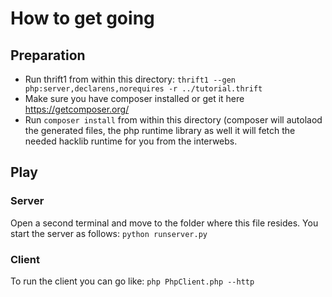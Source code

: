 # How to get going

## Preparation

- Run thrift1 from within this directory: 
``
thrift1 --gen php:server,declarens,norequires -r ../tutorial.thrift
``
- Make sure you have composer installed or get it here https://getcomposer.org/
- Run ``composer install`` from within this directory (composer will autolaod the generated files, the php runtime
library as well it will fetch the needed hacklib runtime for you from the interwebs.

## Play

### Server
Open a second terminal and move to the folder where this file resides. You start the server as follows:
``
python runserver.py
``

### Client

To run the client you can go like:
``
php PhpClient.php --http
``